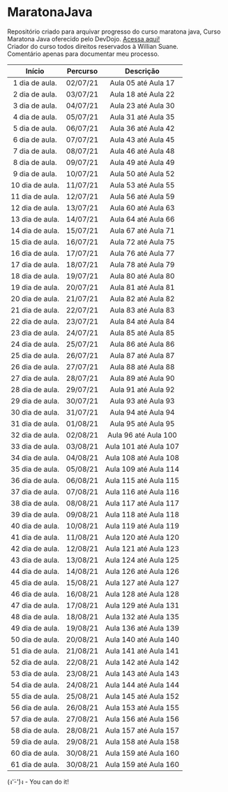 # MaratonaJava
Repositório criado para arquivar progresso do curso maratona java, 
Curso Maratona Java oferecido pelo DevDojo. <a href="https://youtube.com/playlist?list=PL62G310vn6nHrMr1tFLNOYP_c73m6nAzL"> Acessa aqui!<a/></br>
Criador do curso todos direitos reservados à Willian Suane.
  </br>
Comentário apenas para documentar meu processo.


  Início      |   Percurso  |     Descrição     |
:-----------: |:-----------:|:-----------------:|
1 dia de aula.|  02/07/21 | Aula 05 até Aula 17</br> 
2 dia de aula.|  03/07/21 | Aula 18 até Aula 22</br>
3 dia de aula.|  04/07/21 | Aula 23 até Aula 30</br>
4 dia de aula.|  05/07/21 | Aula 31 até Aula 35</br>
5 dia de aula.|  06/07/21 | Aula 36 até Aula 42</br>
6 dia de aula.|  07/07/21 | Aula 43 até Aula 45</br>
7 dia de aula.|  08/07/21 | Aula 46 até Aula 48</br>
8 dia de aula.|  09/07/21 | Aula 49 até Aula 49</br>
9 dia de aula.|  10/07/21 | Aula 50 até Aula 52</br>
10 dia de aula.| 11/07/21 | Aula 53 até Aula 55</br>
11 dia de aula.| 12/07/21 | Aula 56 até Aula 59</br>
12 dia de aula.| 13/07/21 | Aula 60 até Aula 63</br>
13 dia de aula.| 14/07/21 | Aula 64 até Aula 66</br>
14 dia de aula.| 15/07/21 | Aula 67 até Aula 71</br>
15 dia de aula.| 16/07/21 | Aula 72 até Aula 75</br>
16 dia de aula.| 17/07/21 | Aula 76 até Aula 77</br>
17 dia de aula.| 18/07/21 | Aula 78 até Aula 79</br>
18 dia de aula.| 19/07/21 | Aula 80 até Aula 80</br>
19 dia de aula.| 20/07/21 | Aula 81 até Aula 81</br>
20 dia de aula.| 21/07/21 | Aula 82 até Aula 82</br>
21 dia de aula.| 22/07/21 | Aula 83 até Aula 83</br>
22 dia de aula.| 23/07/21 | Aula 84 até Aula 84</br>
23 dia de aula.| 24/07/21 | Aula 85 até Aula 85</br>
24 dia de aula.| 25/07/21 | Aula 86 até Aula 86</br>
25 dia de aula.| 26/07/21 | Aula 87 até Aula 87</br>
26 dia de aula.| 27/07/21 | Aula 88 até Aula 88</br>
27 dia de aula.| 28/07/21 | Aula 89 até Aula 90</br>
28 dia de aula.| 29/07/21 | Aula 91 até Aula 92</br>
29 dia de aula.| 30/07/21 | Aula 93 até Aula 93</br>
30 dia de aula.| 31/07/21 | Aula 94 até Aula 94</br>
31 dia de aula.| 01/08/21 | Aula 95 até Aula 95</br>
32 dia de aula.| 02/08/21 | Aula 96 até Aula 100</br>
33 dia de aula.| 03/08/21 | Aula 101 até Aula 107</br>
34 dia de aula.| 04/08/21 | Aula 108 até Aula 108</br>
35 dia de aula.| 05/08/21 | Aula 109 até Aula 114</br>
36 dia de aula.| 06/08/21 | Aula 115 até Aula 115</br>
37 dia de aula.| 07/08/21 | Aula 116 até Aula 116</br>
38 dia de aula.| 08/08/21 | Aula 117 até Aula 117</br>
39 dia de aula.| 09/08/21 | Aula 118 até Aula 118</br>
40 dia de aula.| 10/08/21 | Aula 119 até Aula 119</br>
41 dia de aula.| 11/08/21 | Aula 120 até Aula 120</br>
42 dia de aula.| 12/08/21 | Aula 121 até Aula 123</br>
43 dia de aula.| 13/08/21 | Aula 124 até Aula 125</br>
44 dia de aula.| 14/08/21 | Aula 126 até Aula 126</br>
45 dia de aula.| 15/08/21 | Aula 127 até Aula 127</br>
46 dia de aula.| 16/08/21 | Aula 128 até Aula 128</br>
47 dia de aula.| 17/08/21 | Aula 129 até Aula 131</br>
48 dia de aula.| 18/08/21 | Aula 132 até Aula 135</br>
49 dia de aula.| 19/08/21 | Aula 136 até Aula 139</br>
50 dia de aula.| 20/08/21 | Aula 140 até Aula 140</br>
51 dia de aula.| 21/08/21 | Aula 141 até Aula 141</br>
52 dia de aula.| 22/08/21 | Aula 142 até Aula 142</br>
53 dia de aula.| 23/08/21 | Aula 143 até Aula 143</br>
54 dia de aula.| 24/08/21 | Aula 144 até Aula 144</br>
55 dia de aula.| 25/08/21 | Aula 145 até Aula 152</br>
56 dia de aula.| 26/08/21 | Aula 153 até Aula 155</br>
57 dia de aula.| 27/08/21 | Aula 156 até Aula 156</br>
58 dia de aula.| 28/08/21 | Aula 157 até Aula 157</br>
59 dia de aula.| 29/08/21 | Aula 158 até Aula 158</br>
60 dia de aula.| 30/08/21 | Aula 159 até Aula 160 
61 dia de aula.| 30/08/21 | Aula 159 até Aula 160 























(ง'̀-'́)ง - You can do it!
